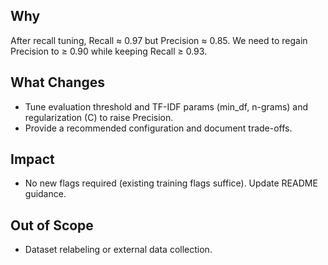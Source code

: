 ﻿## Why
After recall tuning, Recall ≈ 0.97 but Precision ≈ 0.85. We need to regain Precision to ≥ 0.90 while keeping Recall ≥ 0.93.

## What Changes
- Tune evaluation threshold and TF-IDF params (min_df, n-grams) and regularization (C) to raise Precision.
- Provide a recommended configuration and document trade-offs.

## Impact
- No new flags required (existing training flags suffice). Update README guidance.

## Out of Scope
- Dataset relabeling or external data collection.
